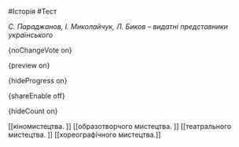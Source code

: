 #Історія #Тест

*С. Параджанов, І. Миколайчук, Л. Биков – видатні представники українського*

{noChangeVote on}

{preview on}

{hideProgress on}

{shareEnable off}

{hideCount on}

[[кіномистецтва. ]]
[[образотворчого мистецтва. ]]
[[театрального мистецтва. ]]
[[хореографічного мистецтва.]]

